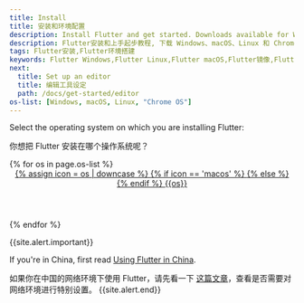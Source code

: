 ```yaml
---
title: Install
title: 安装和环境配置
description: Install Flutter and get started. Downloads available for Windows, macOS, Linux, and Chrome OS operating systems.
description: Flutter安装和上手起步教程, 下载 Windows、macOS、Linux 和 Chrome OS 系统的 Flutter SDK。
tags: Flutter安装,Flutter环境搭建
keywords: Flutter Windows,Flutter Linux,Flutter macOS,Flutter镜像,Flutter使用教程
next:
  title: Set up an editor
  title: 编辑工具设定
  path: /docs/get-started/editor
os-list: [Windows, macOS, Linux, "Chrome OS"]
---
```


Select the operating system on which you are installing Flutter:

你想把 Flutter 安装在哪个操作系统呢？

<div class="card-deck mb-8">
{% for os in page.os-list %}
  <a class="card" id="install-{{os | remove: ' ' | downcase}}" href="/docs/get-started/install/{{os | remove: ' ' | downcase}}">
    <div class="card-body">
      <header class="card-title text-center m-0">
        <span class="d-block h1">
          {% assign icon = os | downcase %}
          {% if icon == 'macos' %}
            <i class="fab fa-apple"></i>
          {% else %}
            <i class="fab fa-{{icon}}"></i>
          {% endif %}
        </span>
        <span class="text-muted text-nowrap">{{os}}</span>
      </header>
    </div>
  </a>
{% endfor %}
</div>

{{site.alert.important}}

  If you're in China, first read [Using Flutter in China][].
  
  如果你在中国的网络环境下使用 Flutter，请先看一下
  [这篇文章][Using Flutter in China]，查看是否需要对网络环境进行特别设置。
{{site.alert.end}}

[Using Flutter in China]: {{site.url}}/community/china
